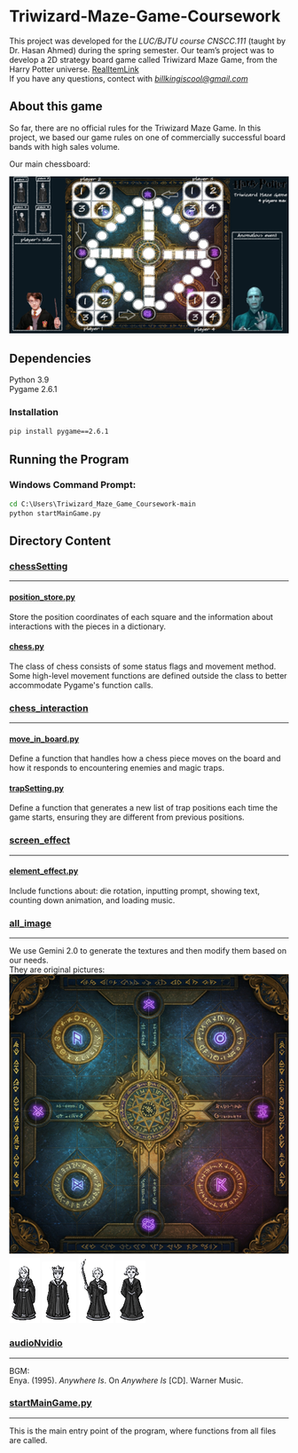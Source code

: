 # Triwizard-Maze-Game-Coursework
This project was developed for the *LUC/BJTU course CNSCC.111* (taught by Dr. Hasan Ahmed) during the spring semester. Our team’s project was to develop a 2D strategy board game called Triwizard Maze Game, from the Harry Potter universe. [RealItemLink](https://www.amazon.co.uk/Goliath-Games-4331-06-Potter-Tri-Wizard/dp/B01LYHF6ER/ref=asc_df_B01LYHF6ER/?tag=googshopuk-21&linkCode=df0&hvadid=310869104636&hvpos=&hvnetw=g&hvrand=8971483422015750214&hvpone=&hvptwo=&hvqmt=&hvdev=c&hvdvcmdl=&hvlocint=&hvlocphy=9046582&hvtargid=pla-379840404184&th=1)  
If you have any questions, contect with *billkingiscool@gmail.com*
## About this game
So far, there are no official rules for the Triwizard Maze Game. In this project, we based our game rules on one of commercially successful board bands with high sales volume.  


Our main chessboard:  


![image](all_image/bg_pic.png)
## Dependencies
Python 3.9  
Pygame 2.6.1
### Installation
```cmd
pip install pygame==2.6.1
```
## Running the Program
### Windows Command Prompt:
```cmd
cd C:\Users\Triwizard_Maze_Game_Coursework-main
python startMainGame.py
```
## Directory Content
### [chessSetting](chessSetting)
***
#### [position_store.py](position_store.py)
Store the position coordinates of each square and the information about interactions with the pieces in a dictionary.
#### [chess.py](chess.py)
The class of chess consists of some status flags and movement method.  
Some high-level movement functions are defined outside the class to better accommodate Pygame's function calls.
### [chess_interaction](chess_interaction)
***
#### [move_in_board.py](move_in_board.py)
Define a function that handles how a chess piece moves on the board and how it responds to encountering enemies and magic traps.
#### [trapSetting.py](trapSetting.py)
Define a function that generates a new list of trap positions each time the game starts, ensuring they are different from previous positions.
### [screen_effect](screen_effect)
***
#### [element_effect.py](element_effect.py)
Include functions about: die rotation, inputting prompt, showing text, counting down animation, and loading music.
### [all_image](all_image)
***
We use Gemini 2.0 to generate the textures and then modify them based on our needs.  
They are original pictures:  
![image](README_showing_image/Gemini_Generated_Image_50pw5u50pw5u50pw.jpg)  
![image](all_image/3_1.png) ![image](all_image/3_2.png) ![image](all_image/3_3.png) ![image](all_image/3_4.png)
### [audioNvidio](audioNvidio)
***
BGM:  
Enya. (1995). *Anywhere Is*. On *Anywhere Is* [CD]. Warner Music.
### [startMainGame.py](startMainGame.py)
***
This is the main entry point of the program, where functions from all files are called.
